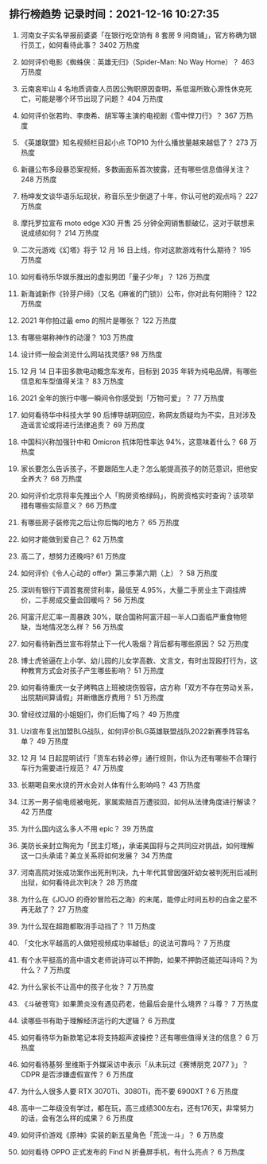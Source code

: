 
## 排行榜趋势 记录时间：2021-12-16 10:27:35
  
  1. 河南女子实名举报前婆婆「在银行吃空饷有 8 套房 9 间商铺」，官方称确为银行员工，如何看待此事？ 3402 万热度
    
  2. 如何评价电影《蜘蛛侠：英雄无归》（Spider-Man: No Way Home）？ 463 万热度
    
  3. 云南哀牢山 4 名地质调查人员因公殉职原因查明，系低温所致心源性休克死亡，可能是哪个环节出现了问题？ 404 万热度
    
  4. 如何评价张若昀、李庚希、胡军等主演的电视剧《雪中悍刀行》？ 367 万热度
    
  5. 《英雄联盟》知名视频栏目起小点 TOP10 为什么播放量越来越低了？ 273 万热度
    
  6. 新疆公布多段暴恐案视频，多数画面系首次披露，还有哪些信息值得关注？ 248 万热度
    
  7. 杨坤发文谈华语乐坛现状，称音乐至少倒退了十年，你认可他的观点吗？ 227 万热度
    
  8. 摩托罗拉宣布 moto edge X30 开售 25 分钟全网销售额破亿，这对于联想来说成绩如何？ 214 万热度
    
  9. 二次元游戏《幻塔》将于 12 月 16 日上线，你对这款游戏有什么期待？ 195 万热度
    
  10. 如何看待乐华娱乐推出的虚拟男团「量子少年」？ 126 万热度
    
  11. 新海诚新作《铃芽户缔》（又名《麻雀的门锁》）公布，你对此有何期待？ 122 万热度
    
  12. 2021 年你拍过最 emo 的照片是哪张？ 122 万热度
    
  13. 有哪些堪称神作的动漫？ 103 万热度
    
  14. 设计师一般会浏览什么网站找灵感? 98 万热度
    
  15. 12 月 14 日丰田多款电动概念车发布，目标到 2035 年转为纯电品牌，有哪些信息和车型值得关注？ 83 万热度
    
  16. 2021 全年的旅行中哪一瞬间令你感受到「万物可爱」？ 77 万热度
    
  17. 如何看待华中科技大学 90 后博导胡玥回应，称网友质疑均为不实，且对涉及造谣言论或将进行法律追责？ 69 万热度
    
  18. 中国科兴称加强针中和 Omicron 抗体阳性率达 94%，这意味着什么？ 68 万热度
    
  19. 家长要怎么告诉孩子，不要跟陌生人走？怎么能提高孩子的防范意识，把他安全养大？ 68 万热度
    
  20. 如何评价北京将率先推出个人「购房资格绿码」，购房资格实时查询？该项举措有哪些实际意义？ 66 万热度
    
  21. 有哪些房子装修完之后让你后悔的地方？ 65 万热度
    
  22. 如何才能做到爱自己？ 62 万热度
    
  23. 高二了，想努力还晚吗? 61 万热度
    
  24. 如何评价《令人心动的 offer》第三季第六期（上）？ 58 万热度
    
  25. 深圳有银行下调首套房贷利率，最低至 4.95%，大量二手房业主下调挂牌价，二手房成交量会回暖吗？ 56 万热度
    
  26. 阿富汗尼汇率一周暴跌 30%，联合国称阿富汗超一半人口面临严重食物短缺，当地情况怎么样？ 56 万热度
    
  27. 如何看待新西兰宣布将禁止下一代人吸烟？背后都有哪些原因？ 52 万热度
    
  28. 博士虎爸逼在上小学、幼儿园的儿女学高数、文言文，有时出现殴打行为，这种教育方式会对孩子产生哪些影响？ 51 万热度
    
  29. 如何看待重庆一女子烤鸭店上班被烧伤毁容，店方称「双方不存在劳动关系，出院期间算请假」并断缴医疗费用？ 51 万热度
    
  30. 曾经纹过眉的小姐姐们，你们后悔了吗？ 49 万热度
    
  31. Uzi宣布复出加盟BLG战队，如何评价BLG英雄联盟战队2022新赛季阵容名单？ 49 万热度
    
  32. 12 月 14 日起昆明试行「货车右转必停」通行规则，你认为还有哪些不合理行车行为需要进行规范？ 47 万热度
    
  33. 长期喝自来水烧的开水会对人体有什么影响吗？ 43 万热度
    
  34. 江苏一男子偷电缆被电死，家属索赔百万遭驳回，如何从法律角度进行解读？ 42 万热度
    
  35. 为什么国内这么多人不用 epic？ 39 万热度
    
  36. 美防长亲封立陶宛为「民主灯塔」，承诺美国将与之共同应对挑战，如何理解这一口头承诺？美立关系将如何发展？ 34 万热度
    
  37. 河南高院对张成功案作出死刑判决，九十年代其曾因强奸幼女被判死刑后减刑出狱，如何看待此次判决？ 28 万热度
    
  38. 为什么在《JOJO 的奇妙冒险石之海》的末尾，能停止时间五秒的白金之星不再无敌了？ 27 万热度
    
  39. 为什么现在超跑都取消手动挡了？ 11 万热度
    
  40. 「文化水平越高的人做短视频成功率越低」的说法可靠吗？ 7 万热度
    
  41. 有个水平挺高的高中语文老师说诗可以不押韵，如果不押韵还能还叫诗吗？为什么？ 7 万热度
    
  42. 为什么家长不让高中的孩子化妆？ 7 万热度
    
  43. 《斗破苍穹》如果萧炎没有遇见药老，他最后会是什么境界？斗尊？ 7 万热度
    
  44. 读哪些书有助于理解经济运行的大逻辑？ 6 万热度
    
  45. 如何看待华为新款笔记本将支持超声波操控？还有哪些值得关注的信息？ 6 万热度
    
  46. 如何看待基努·里维斯于外媒采访中表示「从未玩过《赛博朋克 2077 》」？CDPR 是否涉嫌虚假宣传？ 6 万热度
    
  47. 为什么人很多人要 RTX 3070Ti、3080Ti，而不要 6900XT ? 6 万热度
    
  48. 高中一二年级没有学过，都在玩，高三成绩300左右，还有176天，非常努力的话，会有怎么样的成果？ 6 万热度
    
  49. 如何评价游戏《原神》实装的新五星角色「荒泷一斗」？ 6 万热度
    
  50. 如何看待 OPPO 正式发布的 Find N 折叠屏手机，有什么亮点？ 6 万热度
    